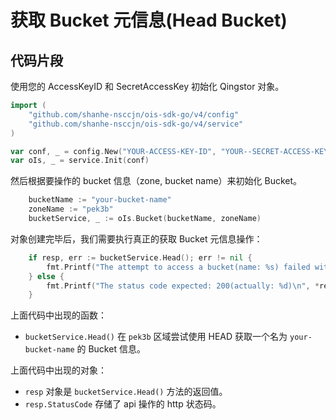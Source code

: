 # 获取 Bucket 元信息(Head Bucket)

## 代码片段

使用您的 AccessKeyID 和 SecretAccessKey 初始化 Qingstor 对象。

```go
import (
	"github.com/shanhe-nsccjn/ois-sdk-go/v4/config"
	"github.com/shanhe-nsccjn/ois-sdk-go/v4/service"
)

var conf, _ = config.New("YOUR-ACCESS-KEY-ID", "YOUR--SECRET-ACCESS-KEY")
var oIs, _ = service.Init(conf)
```

然后根据要操作的 bucket 信息（zone, bucket name）来初始化 Bucket。

```go
	bucketName := "your-bucket-name"
	zoneName := "pek3b"
	bucketService, _ := oIs.Bucket(bucketName, zoneName)
```

对象创建完毕后，我们需要执行真正的获取 Bucket 元信息操作：

```go
	if resp, err := bucketService.Head(); err != nil {
		fmt.Printf("The attempt to access a bucket(name: %s) failed with given error: %s\n", bucketName, err)
	} else {
		fmt.Printf("The status code expected: 200(actually: %d)\n", *resp.StatusCode)
	}
```

上面代码中出现的函数：
- `bucketService.Head()` 在 `pek3b` 区域尝试使用 HEAD 获取一个名为 `your-bucket-name` 的 Bucket 信息。 

上面代码中出现的对象：
- `resp` 对象是 `bucketService.Head()` 方法的返回值。
- `resp.StatusCode` 存储了 api 操作的 http 状态码。

